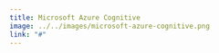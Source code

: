 ```yaml
---
title: Microsoft Azure Cognitive
image: ../../images/microsoft-azure-cognitive.png
link: "#"
---
```

